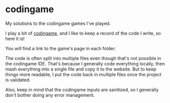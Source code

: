 # codingame
My solutions to the codingame games I've played.

I play a bit of [codingame](https://www.codingame.com/), and I like to keep a record of the code I write, so here it is!

You will find a link to the game's page in each folder.

The code is often split into multiple files even though that's not possible in the codingame IDE.
That's because I generally code everything locally, then mash everything into a single file and copy it to the website.
But to keep things more readable, I put the code back in multiple files once the project is validated.

Also, keep in mind that the codingame inputs are sanitized, so I generally don't bother doing any error management.
